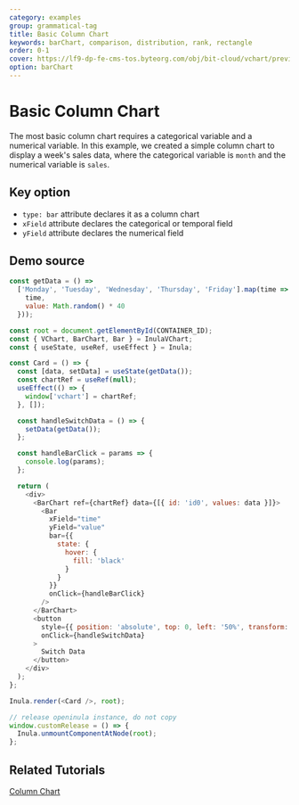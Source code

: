 ```yaml
---
category: examples
group: grammatical-tag
title: Basic Column Chart
keywords: barChart, comparison, distribution, rank, rectangle
order: 0-1
cover: https://lf9-dp-fe-cms-tos.byteorg.com/obj/bit-cloud/vchart/preview/bar-chart/basic-column.png
option: barChart
---
```


# Basic Column Chart

The most basic column chart requires a categorical variable and a numerical variable. In this example, we created a simple column chart to display a week's sales data, where the categorical variable is `month` and the numerical variable is `sales`.

## Key option

- `type: bar` attribute declares it as a column chart
- `xField` attribute declares the categorical or temporal field
- `yField` attribute declares the numerical field

## Demo source

```javascript livedemo template=openinula-vchart
const getData = () =>
  ['Monday', 'Tuesday', 'Wednesday', 'Thursday', 'Friday'].map(time => ({
    time,
    value: Math.random() * 40
  }));

const root = document.getElementById(CONTAINER_ID);
const { VChart, BarChart, Bar } = InulaVChart;
const { useState, useRef, useEffect } = Inula;

const Card = () => {
  const [data, setData] = useState(getData());
  const chartRef = useRef(null);
  useEffect(() => {
    window['vchart'] = chartRef;
  }, []);

  const handleSwitchData = () => {
    setData(getData());
  };

  const handleBarClick = params => {
    console.log(params);
  };

  return (
    <div>
      <BarChart ref={chartRef} data={[{ id: 'id0', values: data }]}>
        <Bar
          xField="time"
          yField="value"
          bar={{
            state: {
              hover: {
                fill: 'black'
              }
            }
          }}
          onClick={handleBarClick}
        />
      </BarChart>
      <button
        style={{ position: 'absolute', top: 0, left: '50%', transform: 'translate(-50%, 0)' }}
        onClick={handleSwitchData}
      >
        Switch Data
      </button>
    </div>
  );
};

Inula.render(<Card />, root);

// release openinula instance, do not copy
window.customRelease = () => {
  Inula.unmountComponentAtNode(root);
};
```

## Related Tutorials

[Column Chart](link)
